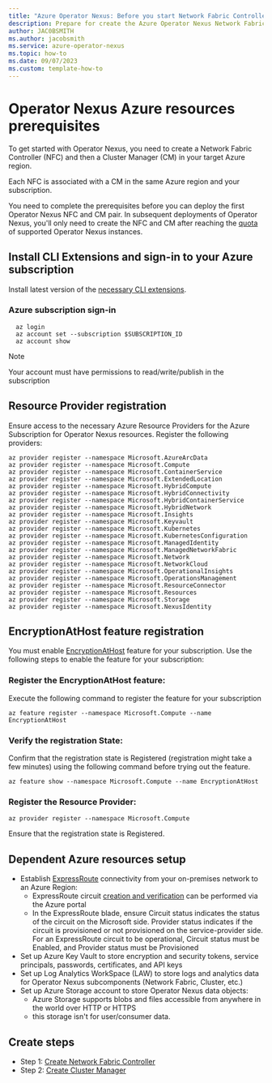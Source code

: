 ```yaml
---
title: "Azure Operator Nexus: Before you start Network Fabric Controller and Cluster Manager creation"
description: Prepare for create the Azure Operator Nexus Network Fabric Controller and Cluster Manager.
author: JAC0BSMITH
ms.author: jacobsmith
ms.service: azure-operator-nexus
ms.topic: how-to
ms.date: 09/07/2023
ms.custom: template-how-to
---
```


# Operator Nexus Azure resources prerequisites

To get started with Operator Nexus, you need to create a Network Fabric Controller (NFC) and then a Cluster Manager (CM) in your target Azure region.

Each NFC is associated with a CM in the same Azure region and your subscription.

You need to complete the prerequisites before you can deploy the first Operator Nexus NFC and CM pair.
In subsequent deployments of Operator Nexus, you'll only need to create the NFC and CM after reaching the [quota](./reference-limits-and-quotas.md#network-fabric) of supported Operator Nexus instances.

## Install CLI Extensions and sign-in to your Azure subscription

Install latest version of the
[necessary CLI extensions](./howto-install-cli-extensions.md).

### Azure subscription sign-in

```azurecli
  az login
  az account set --subscription $SUBSCRIPTION_ID
  az account show
```

>[!NOTE]
>Your account must have permissions to read/write/publish in the subscription

## Resource Provider registration

Ensure access to the necessary Azure Resource Providers for the Azure Subscription for Operator Nexus resources. Register the following providers:

```Azure CLI
az provider register --namespace Microsoft.AzureArcData
az provider register --namespace Microsoft.Compute
az provider register --namespace Microsoft.ContainerService
az provider register --namespace Microsoft.ExtendedLocation
az provider register --namespace Microsoft.HybridCompute
az provider register --namespace Microsoft.HybridConnectivity
az provider register --namespace Microsoft.HybridContainerService
az provider register --namespace Microsoft.HybridNetwork
az provider register --namespace Microsoft.Insights
az provider register --namespace Microsoft.Keyvault
az provider register --namespace Microsoft.Kubernetes
az provider register --namespace Microsoft.KubernetesConfiguration
az provider register --namespace Microsoft.ManagedIdentity
az provider register --namespace Microsoft.ManagedNetworkFabric
az provider register --namespace Microsoft.Network
az provider register --namespace Microsoft.NetworkCloud
az provider register --namespace Microsoft.OperationalInsights
az provider register --namespace Microsoft.OperationsManagement
az provider register --namespace Microsoft.ResourceConnector
az provider register --namespace Microsoft.Resources
az provider register --namespace Microsoft.Storage
az provider register --namespace Microsoft.NexusIdentity
```

## EncryptionAtHost feature registration
You must enable [EncryptionAtHost](/azure/virtual-machines/linux/disks-enable-host-based-encryption-cli) feature for your subscription. Use the following steps to enable the feature for your subscription:

### Register the EncryptionAtHost feature:

Execute the following command to register the feature for your subscription

```Azure CLI
az feature register --namespace Microsoft.Compute --name EncryptionAtHost
```

### Verify the registration State:

Confirm that the registration state is Registered (registration might take a few minutes) using the following command before trying out the feature.

```Azure CLI
az feature show --namespace Microsoft.Compute --name EncryptionAtHost
```
### Register the Resource Provider:

```Azure CLI
az provider register --namespace Microsoft.Compute
```

Ensure that the registration state is Registered.

## Dependent Azure resources setup

- Establish [ExpressRoute](/azure/expressroute/expressroute-introduction) connectivity
  from your on-premises network to an Azure Region:
  - ExpressRoute circuit [creation and verification](/azure/expressroute/expressroute-howto-circuit-portal-resource-manager)
    can be performed via the Azure portal
  - In the ExpressRoute blade, ensure Circuit status indicates the status
    of the circuit on the Microsoft side. Provider status indicates if
    the circuit is provisioned or not provisioned on the
    service-provider side. For an ExpressRoute circuit to be operational,
    Circuit status must be Enabled, and Provider status must be
    Provisioned
- Set up Azure Key Vault to store encryption and security tokens, service principals,
  passwords, certificates, and API keys
- Set up Log Analytics WorkSpace (LAW) to store logs and analytics data for
  Operator Nexus subcomponents (Network Fabric, Cluster, etc.)
- Set up Azure Storage account to store Operator Nexus data objects:
  - Azure Storage supports blobs and files accessible from anywhere in the world over HTTP or HTTPS
  - this storage isn't for user/consumer data.

## Create steps

- Step 1: [Create Network Fabric Controller](./howto-configure-network-fabric-controller.md)
- Step 2: [Create Cluster Manager](./howto-cluster-manager.md)
